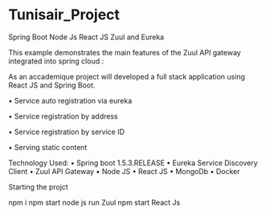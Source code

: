 # Tunisair_Project

Spring Boot Node Js React JS Zuul and Eureka

This example demonstrates the main features of the Zuul API gateway integrated into spring cloud :

As an accademique project will developed a full stack application using React JS and Spring Boot.


• Service auto registration via eureka

• Service registration by address

• Service registration by service ID

• Serving static content



Technology Used:
• Spring boot 1.5.3.RELEASE
• Eureka Service Discovery Client
• Zuul API Gateway
• Node JS
• React JS
• MongoDb
• Docker


Starting the projct

npm i 
npm start node js
run Zuul
npm start React Js
